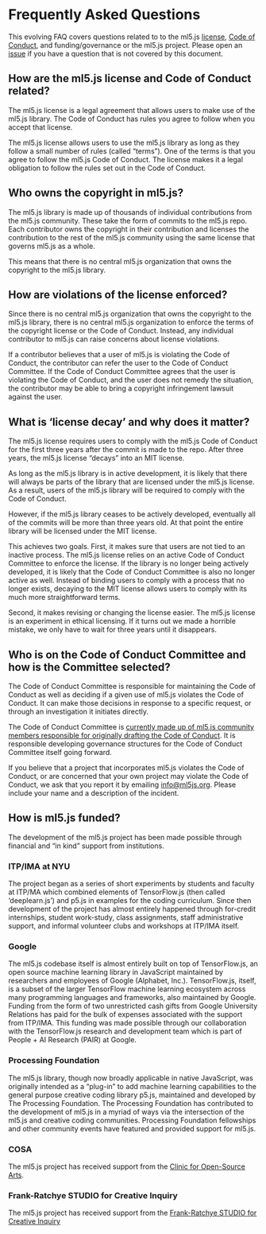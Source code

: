 # Frequently Asked Questions

This evolving FAQ covers questions related to to the ml5.js [license](https://github.com/ml5js/Code-of-Conduct/blob/main/LICENSE.md), [Code of Conduct](https://github.com/ml5js/Code-of-Conduct), and funding/governance or the ml5.js project. Please open an [issue](https://github.com/ml5js/Code-of-Conduct/issues) if you have a question that is not covered by this document.

## How are the ml5.js license and Code of Conduct related?

The ml5.js license is a legal agreement that allows users to make use of the ml5.js library. The Code of Conduct has rules you agree to follow when you accept that license.

The ml5.js license allows users to use the ml5.js library as long as they follow a small number of rules (called “terms”). One of the terms is that you agree to follow the ml5.js Code of Conduct. The license makes it a legal obligation to follow the rules set out in the Code of Conduct.

## Who owns the copyright in ml5.js?

The ml5.js library is made up of thousands of individual contributions from the ml5.js community. These take the form of commits to the ml5.js repo. Each contributor owns the copyright in their contribution and licenses the contribution to the rest of the ml5.js community using the same license that governs ml5.js as a whole.

This means that there is no central ml5.js organization that owns the copyright to the ml5.js library.

## How are violations of the license enforced?

Since there is no central ml5.js organization that owns the copyright to the ml5.js library, there is no central ml5.js organization to enforce the terms of the copyright license or the Code of Conduct. Instead, any individual contributor to ml5.js can raise concerns about license violations.

If a contributor believes that a user of ml5.js is violating the Code of Conduct, the contributor can refer the user to the Code of Conduct Committee. If the Code of Conduct Committee agrees that the user is violating the Code of Conduct, and the user does not remedy the situation, the contributor may be able to bring a copyright infringement lawsuit against the user.

## What is ‘license decay’ and why does it matter?

The ml5.js license requires users to comply with the ml5.js Code of Conduct for the first three years after the commit is made to the repo. After three years, the ml5.js license “decays” into an MIT license.

As long as the ml5.js library is in active development, it is likely that there will always be parts of the library that are licensed under the ml5.js license. As a result, users of the ml5.js library will be required to comply with the Code of Conduct.

However, if the ml5.js library ceases to be actively developed, eventually all of the commits will be more than three years old. At that point the entire library will be licensed under the MIT license.

This achieves two goals. First, it makes sure that users are not tied to an inactive process. The ml5.js license relies on an active Code of Conduct Committee to enforce the license. If the library is no longer being actively developed, it is likely that the Code of Conduct Committee is also no longer active as well. Instead of binding users to comply with a process that no longer exists, decaying to the MIT license allows users to comply with its much more straightforward terms.

Second, it makes revising or changing the license easier. The ml5.js license is an experiment in ethical licensing. If it turns out we made a horrible mistake, we only have to wait for three years until it disappears.

## Who is on the Code of Conduct Committee and how is the Committee selected?

The Code of Conduct Committee is responsible for maintaining the Code of Conduct as well as deciding if a given use of ml5.js violates the Code of Conduct. It can make those decisions in response to a specific request, or through an investigation it initiates directly.

The Code of Conduct Committee is [currently made up of ml5.js community members responsible for originally drafting the Code of Conduct](https://github.com/ml5js/Code-of-Conduct/blob/main/README.md#ml5js-code-of-conduct-steering-committee). It is responsible developing governance structures for the Code of Conduct Committee itself going forward.

If you believe that a project that incorporates ml5.js violates the Code of Conduct, or are concerned that your own project may violate the Code of Conduct, we ask that you report it by emailing info@ml5js.org. Please include your name and a description of the incident.

## How is ml5.js funded?

The development of the ml5.js project has been made possible through financial and “in kind” support from institutions.

### ITP/IMA at NYU

The project began as a series of short experiments by students and faculty at ITP/MA which combined elements of TensorFlow.js (then called ‘deeplearn.js’) and p5.js in examples for the coding curriculum. Since then development of the project has almost entirely happened through for-credit internships, student work-study, class assignments, staff administrative support, and informal volunteer clubs and workshops at ITP/IMA itself.

### Google

The ml5.js codebase itself is almost entirely built on top of TensorFlow.js, an open source machine learning library in JavaScript maintained by researchers and employees of Google (Alphabet, Inc.). TensorFlow.js, itself, is a subset of the larger TensorFlow machine learning ecosystem across many programming languages and frameworks, also maintained by Google. Funding from the form of two unrestricted cash gifts from Google University Relations has paid for the bulk of expenses associated with the support from ITP/IMA. This funding was made possible through our collaboration with the TensorFlow.js research and development team which is part of People + AI Research (PAIR) at Google.

### Processing Foundation

The ml5.js library, though now broadly applicable in native JavaScript, was originally intended as a “plug-in” to add machine learning capabilities to the general purpose creative coding library p5.js, maintained and developed by The Processing Foundation. The Processing Foundation has contributed to the development of ml5.js in a myriad of ways via the intersection of the ml5.js and creative coding communities. Processing Foundation fellowships and other community events have featured and provided support for ml5.js.

### COSA

The ml5.js project has received support from the [Clinic for Open-Source Arts](https://www.du.edu/ahss/opensourcearts/).

### Frank-Ratchye STUDIO for Creative Inquiry

The ml5.js project has received support from the [Frank-Ratchye STUDIO for Creative Inquiry](https://studioforcreativeinquiry.org/)
